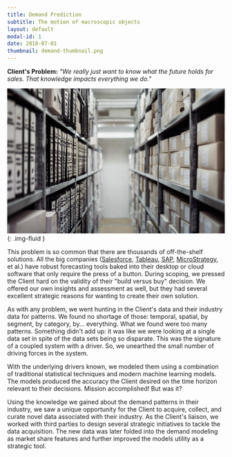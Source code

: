 ```yaml
---
title: Demand Prediction
subtitle: The motion of macroscopic objects
layout: default
modal-id: 1
date: 2018-07-01
thumbnail: demand-thumbnail.png
---
```


[alt]: 'rows-unclaimed-product'
[image]: img/case_studies/demand.png
[salesforce]: https://www.salesforce.com/products/einstein/overview/
[tableau]: https://www.tableau.com/learn/webinars/forecasting-tableau
[sap]: https://www.sapanalytics.cloud/resources-forecasting/
[microstrategy]: https://www.microstrategy.com/us/products/capabilities/advanced-analytics

**Client's Problem:** _"We really just want to know what
the future holds for sales. That knowledge impacts everything we do."_

![alt][image]{: .img-fluid }

This problem is so common that there are thousands of off-the-shelf
solutions. All the big companies ([Salesforce][salesforce],
[Tableau][tableau], [SAP][sap], [MicroStrategy][microstrategy], et al.)
have robust forecasting
tools baked into their desktop or cloud software that only require the
press of a button. During scoping, we pressed the Client hard on the
validity of their "build versus buy" decision. We offered our own
insights and assessment as well, but they had several excellent
strategic reasons for wanting to create their own solution.

As with any problem, we went hunting in the Client's data and their
industry data for patterns. We found no shortage of those: temporal,
spatial, by segment, by category, by... everything. What we found were
too many patterns. Something didn't add up: it was like we were
looking at a single data set in spite of the data sets being so
disparate.  This was the signature of a coupled system with a
driver. So, we unearthed the small number of driving forces in the
system.

With the underlying drivers known, we modeled them using a combination
of traditional statistical techniques and modern machine learning
models. The models produced the accuracy the Client desired on the
time horizon relevant to their decisions. Mission accomplished! But
was it?

Using the knowledge we gained about the demand patterns in their
industry, we saw a unique opportunity for the Client to acquire,
collect, and curate novel data associated with their industry. As the
Client's liaison, we worked with third parties to design several
strategic initiatives to tackle the data acquisition. The new data was
later folded into the demand modeling as market share features and
further improved the models utility as a strategic tool.
